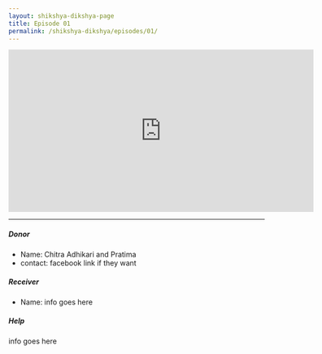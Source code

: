 ```yaml
---
layout: shikshya-dikshya-page
title: Episode 01
permalink: /shikshya-dikshya/episodes/01/
---
```


<embed src="https://www.youtube.com/embed/R7aCOI4DuA0" width="600" height="320" controller="true">

-------

##### Donor

* Name: Chitra Adhikari and Pratima
* contact: facebook link if they want  

##### Receiver

* Name: info goes here

##### Help

info goes here

